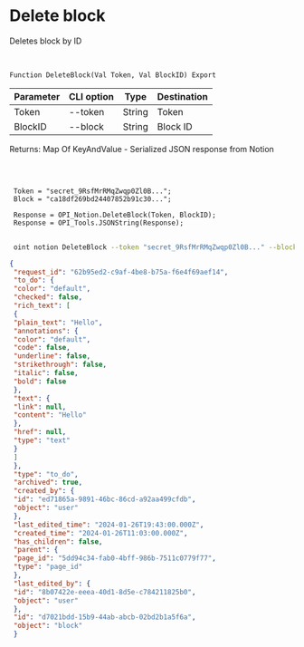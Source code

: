 ﻿---
sidebar_position: 4
---

# Delete block
 Deletes block by ID


<br/>


`Function DeleteBlock(Val Token, Val BlockID) Export`

 | Parameter | CLI option | Type | Destination |
 |-|-|-|-|
 | Token | --token | String | Token |
 | BlockID | --block | String | Block ID |

 
 Returns: Map Of KeyAndValue - Serialized JSON response from Notion

<br/>




```bsl title="Code example"
 
 Token = "secret_9RsfMrRMqZwqp0Zl0B...";
 Block = "ca18df269bd24407852b91c30...";
 
 Response = OPI_Notion.DeleteBlock(Token, BlockID);
 Response = OPI_Tools.JSONString(Response);
```
	


```sh title="CLI command example"
 
 oint notion DeleteBlock --token "secret_9RsfMrRMqZwqp0Zl0B..." --block %block%

```

```json title="Result"
{
 "request_id": "62b95ed2-c9af-4be8-b75a-f6e4f69aef14",
 "to_do": {
 "color": "default",
 "checked": false,
 "rich_text": [
 {
 "plain_text": "Hello",
 "annotations": {
 "color": "default",
 "code": false,
 "underline": false,
 "strikethrough": false,
 "italic": false,
 "bold": false
 },
 "text": {
 "link": null,
 "content": "Hello"
 },
 "href": null,
 "type": "text"
 }
 ]
 },
 "type": "to_do",
 "archived": true,
 "created_by": {
 "id": "ed71865a-9891-46bc-86cd-a92aa499cfdb",
 "object": "user"
 },
 "last_edited_time": "2024-01-26T19:43:00.000Z",
 "created_time": "2024-01-26T11:03:00.000Z",
 "has_children": false,
 "parent": {
 "page_id": "5dd94c34-fab0-4bff-986b-7511c0779f77",
 "type": "page_id"
 },
 "last_edited_by": {
 "id": "8b07422e-eeea-40d1-8d5e-c784211825b0",
 "object": "user"
 },
 "id": "d7021bdd-15b9-44ab-abcb-02bd2b1a5f6a",
 "object": "block"
 }
```
